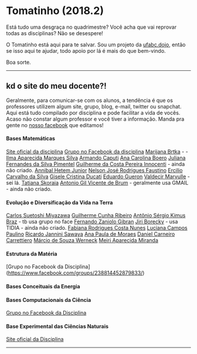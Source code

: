 # Tomatinho (2018.2)


Está tudo uma desgraça no quadrimestre?
Você acha que vai reprovar todas as disciplinas?
Não se desespere!

O Tomatinho está aqui para te salvar. Sou um projeto da [ufabc.dojo](fb.com/ufabcdojo), então se isso aqui te ajudar, todo apoio por lá é mais do que bem-vindo.

Boa sorte.

---

## kd o site do meu docente?!

Geralmente, para comunicar-se com os alunos, a tendência é que os professores utilizem algum site, grupo, blog, e-mail, twitter ou snapchat. Aqui está tudo compilado por disciplina e pode facilitar a vida de vocês. Acaso não constar algum professor e você tiver a informação. Manda pra gente no [nosso facebook](fb.com/ufabcdojo) que editamos!

#### Bases Matemáticas

[Site oficial da disciplina](http://gradmat.ufabc.edu.br/disciplinas/bm/)
[Grupo no Facebook da disciplina](https://www.facebook.com/groups/bases.matematicas/)
[Marijana Brtka](https://tinyurl.com/bmmarijana) - - 
[Ilma Aparecida Marques Silva](https://www.tinyurl.com/bmilma)
[Armando Caputi](https://tinyurl.com/bmacaputi)
[Ana Carolina Boero](https://tinyurl.com/bmanaboero) 
[Juliana Fernandes da Silva Pimentel](https://www.tinyurl.com/bmpimentel)
[Guilherme da Costa Pereira Innocenti]() - ainda não criado.
[Annibal Hetem Junior](https://tinyurl.com/bmannibal)
[Nelson José Rodrigues Faustino](https://tinyurl.com/bmfaustino)
[Ercilio Carvalho da Silva](https://www.tinyurl.com/bmercilio)
[Gisele Cristina Ducati](https://tinyurl.com/bmducati)
[Eduardo Gueron](https://tinyurl.com/bmgueron)
[Valdecir Marvulle]() - sei lá.
[Tatiana Skoraia](https://tinyurl.com/bmskoraia)
[Antonio Gil Vicente de Brum]() - geralmente usa GMAIL - ainda não criado.

#### Evolução e Diversificação da Vida na Terra


[Carlos Suetoshi Miyazawa]()
[Guilherme Cunha Ribeiro]()
[Antônio Sérgio Kimus Braz](https://www.tinyurl.com/evkimus) - tb usa grupo no face
[Fernando Zaniolo Gibran](https://www.tinyurl.com/evpeixe)
[Jiri Borecky]() - usa TIDIA - ainda não criado.
[Fabiana Rodrigues Costa Nunes]()
[Luciana Campos Paulino]()
[Ricardo Jannini Sawaya]()
[Ana Paula de Moraes]()
[Daniel Carneiro Carrettiero]()
[Márcio de Souza Werneck]()
[Meiri Aparecida Miranda]()

#### Estrutura da Matéria

[Grupo no Facebook da Disciplina] (https://www.facebook.com/groups/238814452879833/)


#### Bases Conceituais da Energia



#### Bases Computacionais da Ciência

[Grupo no Facebook da Disciplina](https://www.facebook.com/groups/375859532463962/)

#### Base Experimental das Ciências Naturais


[Site oficial da Disciplina](becn.ufabc.edu.br)

---






